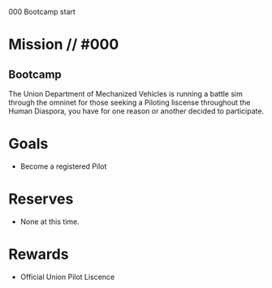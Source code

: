 000
Bootcamp
start

# Mission // #000

## Bootcamp

The Union Department of Mechanized Vehicles is running a battle sim through the omninet for those seeking a Piloting liscense throughout the Human Diaspora, you have for one reason or another decided to participate.

# Goals

- Become a registered Pilot

# Reserves

- None at this time.

# Rewards
- Official Union Pilot Liscence
